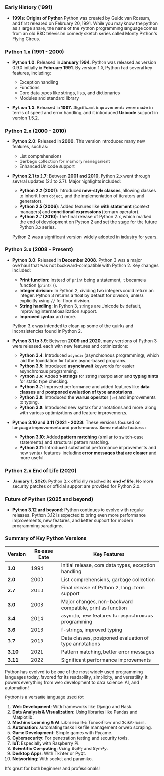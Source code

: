 
### **Early History (1991)**

- **1991s: Origins of Python**
  Python was created by Guido van Rossum, and first released on February 20, 1991. While you may know the python as a large snake, the name of the Python programming language comes from an old BBC television comedy sketch series called Monty Python's Flying Circus. 

### **Python 1.x (1991 - 2000)**

- **Python 1.0**: Released in **January 1994**. Python was released as version 0.9.0 initially in **February 1991**. By version 1.0, Python had several key features, including:
  - Exception handling
  - Functions
  - Core data types like strings, lists, and dictionaries
  - Modules and standard library

- **Python 1.5**: Released in **1997**. Significant improvements were made in terms of speed and error handling, and it introduced **Unicode** support in version 1.5.2.

### **Python 2.x (2000 - 2010)**

- **Python 2.0**: Released in **2000**. This version introduced many new features, such as:
  - List comprehensions
  - Garbage collection for memory management
  - Enhanced Unicode support
  
- **Python 2.1 to 2.7**: Between **2001 and 2010**, Python 2.x went through several updates (2.1 to 2.7). Major highlights included:
  - **Python 2.2 (2001)**: Introduced **new-style classes**, allowing classes to inherit from `object`, and the implementation of iterators and generators.
  - **Python 2.5 (2006)**: Added features like **with statement** (context managers) and **conditional expressions** (ternary operator).
  - **Python 2.7 (2010)**: The final release of Python 2.x, which marked the end of development on Python 2 and set the stage for the future Python 3.x series.

  Python 2 was a significant version, widely adopted in industry for years.

### **Python 3.x (2008 - Present)**

- **Python 3.0**: Released in **December 2008**. Python 3 was a major overhaul that was not backward-compatible with Python 2. Key changes included:
  - **Print function**: Instead of `print` being a statement, it became a function (`print()`).
  - **Integer division**: In Python 2, dividing two integers could return an integer. Python 3 returns a float by default for division, unless explicitly using `//` for floor division.
  - **String handling**: In Python 3, strings are Unicode by default, improving internationalization support.
  - **Improved syntax** and more.

  Python 3.x was intended to clean up some of the quirks and inconsistencies found in Python 2.

- **Python 3.1 to 3.9**: Between **2009 and 2020**, many versions of Python 3 were released, each with new features and optimizations:
  - **Python 3.4**: Introduced `asyncio` (asynchronous programming), which laid the foundation for future async-based programs.
  - **Python 3.5**: Introduced **async/await** keywords for easier asynchronous programming.
  - **Python 3.6**: Added **f-strings** for string interpolation and **typing hints** for static type checking.
  - **Python 3.7**: Improved performance and added features like **data classes** and **postponed evaluation of type annotations**.
  - **Python 3.8**: Introduced the **walrus operator** (`:=`) and improvements to typing.
  - **Python 3.9**: Introduced new syntax for annotations and more, along with various optimizations and feature improvements.

- **Python 3.10 and 3.11 (2021 - 2023)**: These versions focused on language improvements and performance. Some notable features:
  - **Python 3.10**: Added **pattern matching** (similar to switch-case statements) and structural pattern matching.
  - **Python 3.11**: Introduced substantial performance improvements and new syntax features, including **error messages that are clearer** and more useful.

### **Python 2.x End of Life (2020)**

- **January 1, 2020**: Python 2.x officially reached its **end of life**. No more security patches or official support are provided for Python 2.x.

### **Future of Python (2025 and beyond)**

- **Python 3.12 and beyond**: Python continues to evolve with regular releases. Python 3.12 is expected to bring even more performance improvements, new features, and better support for modern programming paradigms.

### Summary of Key Python Versions

| Version   | Release Date    | Key Features                                     |
|-----------|-----------------|--------------------------------------------------|
| **1.0**   | 1994            | Initial release, core data types, exception handling |
| **2.0**   | 2000            | List comprehensions, garbage collection         |
| **2.7**   | 2010            | Final release of Python 2, long-term support     |
| **3.0**   | 2008            | Major changes, non-backward compatible, print as function |
| **3.4**   | 2014            | `asyncio`, new features for asynchronous programming |
| **3.6**   | 2016            | f-strings, improved typing                      |
| **3.7**   | 2018            | Data classes, postponed evaluation of type annotations |
| **3.10**  | 2021            | Pattern matching, better error messages         |
| **3.11**  | 2022            | Significant performance improvements            |

Python has evolved to be one of the most widely used programming languages today, favored for its readability, simplicity, and versatility. It powers everything from web development to data science, AI, and automation!



Python is a versatile language used for:

1. **Web Development**: With frameworks like Django and Flask.
2. **Data Analysis & Visualization**: Using libraries like Pandas and Matplotlib.
3. **Machine Learning & AI**: Libraries like TensorFlow and Scikit-learn.
4. **Automation**: Automating tasks like file management or web scraping.
5. **Game Development**: Simple games with Pygame.
6. **Cybersecurity**: For penetration testing and security tools.
7. **IoT**: Especially with Raspberry Pi.
8. **Scientific Computing**: Using SciPy and SymPy.
9. **Desktop Apps**: With Tkinter or PyQt.
10. **Networking**: With socket and paramiko.

It's great for both beginners and professionals!